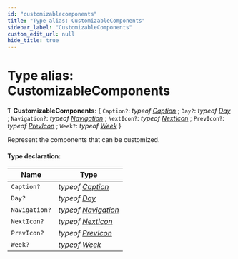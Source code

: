 ```yaml
---
id: "customizablecomponents"
title: "Type alias: CustomizableComponents"
sidebar_label: "CustomizableComponents"
custom_edit_url: null
hide_title: true
---
```


# Type alias: CustomizableComponents

Ƭ **CustomizableComponents**: { `Caption?`: *typeof* [*Caption*](../functions/caption.md) ; `Day?`: *typeof* [*Day*](../functions/day.md) ; `Navigation?`: *typeof* [*Navigation*](../functions/navigation.md) ; `NextIcon?`: *typeof* [*NextIcon*](../functions/nexticon.md) ; `PrevIcon?`: *typeof* [*PrevIcon*](../functions/previcon.md) ; `Week?`: *typeof* [*Week*](../functions/week.md)  }

Represent the components that can be customized.

#### Type declaration:

Name | Type |
------ | ------ |
`Caption?` | *typeof* [*Caption*](../functions/caption.md) |
`Day?` | *typeof* [*Day*](../functions/day.md) |
`Navigation?` | *typeof* [*Navigation*](../functions/navigation.md) |
`NextIcon?` | *typeof* [*NextIcon*](../functions/nexticon.md) |
`PrevIcon?` | *typeof* [*PrevIcon*](../functions/previcon.md) |
`Week?` | *typeof* [*Week*](../functions/week.md) |
